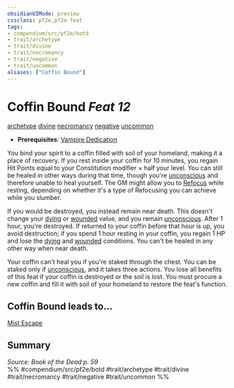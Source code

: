 ```yaml
---
obsidianUIMode: preview
cssclass: pf2e,pf2e-feat
tags:
- compendium/src/pf2e/botd
- trait/archetype
- trait/divine
- trait/necromancy
- trait/negative
- trait/uncommon
aliases: ["Coffin Bound"]
---
```

# Coffin Bound  *Feat 12*  
[archetype](archetype.md "Archetype Feat Trait")  [divine](divine.md "Divine Tradition Trait")  [necromancy](necromancy.md "Necromancy School Trait")  [negative](negative.md "Negative Energy & Element Trait")  [uncommon](uncommon.md "Uncommon Rarity Trait")  

- **Prerequisites**: [Vampire Dedication](vampire-dedication-botd.md)

You bind your spirit to a coffin filled with soil of your homeland, making it a place of recovery. If you rest inside your coffin for 10 minutes, you regain Hit Points equal to your Constitution modifier × half your level. You can still be healed in other ways during that time, though you're [unconscious](conditions.md#Unconscious) and therefore unable to heal yourself. The GM might allow you to [Refocus](refocus.md) while resting, depending on whether it's a type of Refocusing you can achieve while you slumber.

If you would be destroyed, you instead remain near death. This doesn't change your [dying](conditions.md#Dying) or [wounded](conditions.md#Wounded) value, and you remain [unconscious](conditions.md#Unconscious). After 1 hour, you're destroyed. If returned to your coffin before that hour is up, you avoid destruction; if you spend 1 hour resting in your coffin, you regain 1 HP and lose the [dying](conditions.md#Dying) and [wounded](conditions.md#Wounded) conditions. You can't be healed in any other way when near death.

Your coffin can't heal you if you're staked through the chest. You can be staked only if [unconscious](conditions.md#Unconscious), and it takes three actions. You lose all benefits of this feat if your coffin is destroyed or the soil is lost. You must procure a new coffin and fill it with soil of your homeland to restore the feat's function.

## Coffin Bound leads to...

[Mist Escape](mist-escape-botd.md)

## Summary

*Source: Book of the Dead p. 59*  
%% #compendium/src/pf2e/botd #trait/archetype #trait/divine #trait/necromancy #trait/negative #trait/uncommon %%